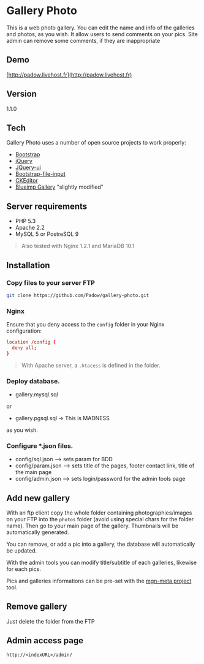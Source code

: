 # Gallery Photo

This is a web photo gallery.
You can edit the name and info of the galleries and photos, as you wish.
It allow users to send comments on your pics.
Site admin can remove some comments, if they are inappropriate

## Demo
[http://padow.livehost.fr](http://padow.livehost.fr)

## Version
1.1.0

## Tech

Gallery Photo uses a number of open source projects to work properly:

* [Bootstrap]
* [jQuery]
* [JQuery-ui]
* [Bootstrap-file-input]
* [CKEditor]
* [Blueimp Gallery] "slightly modified"

## Server requirements
* PHP 5.3
* Apache 2.2
* MySQL 5 or PostreSQL 9 

> Also tested with Nginx 1.2.1 and MariaDB 10.1

## Installation

### Copy files to your server FTP
```sh
git clone https://github.com/Padow/gallery-photo.git
```

### Nginx
Ensure that you deny access to the `config` folder in your Nginx configuration:
```conf
location /config {
  deny all;
}
```
> With Apache server, a `.htacess` is defined in the folder.

### Deploy database.

* gallery.mysql.sql

or

* gallery.pgsql.sql -> This is MADNESS

as you wish.

### Configure *.json files.

* config/sql.json --> sets param for BDD
* config/param.json --> sets title of the pages, footer contact link, title of the main page
* config/admin.json --> sets login/password for the admin tools page

## Add new gallery

With an ftp client copy the whole folder containing photographies/images on your FTP into the `photos` folder (avoid using special chars for the folder name).
Then go to your main page of the gallery.
Thumbnails will be automatically generated.

You can remove, or add a pic into a gallery, the database will automatically be updated.

With the admin tools you can modify title/subtitle of each galleries, likewise for each pics.

Pics and galleries informations can be pre-set with the [mgn-meta project] tool.



## Remove gallery

Just delete the folder from the FTP

## Admin access page

`http://<indexURL>/admin/`




[Bootstrap]:http://getbootstrap.com/
[jQuery]:http://jquery.com
[JQuery-ui]:jqueryui.com
[Bootstrap-file-input]:https://github.com/grevory/bootstrap-file-input
[CKEditor]:http://ckeditor.com/
[Blueimp Gallery]:https://github.com/blueimp/Gallery
[mgn-meta project]:https://github.com/Fragan/mgn-meta
